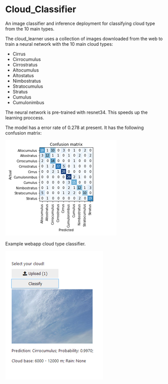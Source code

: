 # Cloud_Classifier
An image classifier and inference deployment for classifying cloud type from the 10 main types.

The cloud_learner uses a collection of images downloaded from the web to train a neural network with the 10 main cloud types:
* Cirrus
* Cirrocumulus
* Cirrostratus
* Altocumulus
* Altostatus
* Nimbostratus
* Stratocumulus
* Stratus
* Cumulus
* Cumulonimbus

The neural network is pre-trained with resnet34. This speeds up the learning proccess. 

The model has a error rate of 0.278 at present. It has the following confusion matrix:

![alt text1](data/confusion_matrix.PNG?raw=true "Confusion matrix for model")


Example webapp cloud type classifier.

![alt text2](data/cloud_demo.PNG?raw=true "Webapp example")

